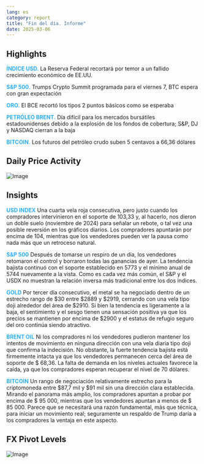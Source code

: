 ```yaml
---
lang: es
category: report
title: "Fin del día. Informe"
date: 2025-03-06
---
```



<h2>Highlights</h2>
<strong style="color: #2caef7;">ÍNDICE USD.</strong> La Reserva Federal recortará por temor a un fallido crecimiento económico de EE.UU.

<strong style="color: #2caef7;">S&P 500.</strong> Trumps Crypto Summit programada para el viernes 7, BTC espera con gran expectación

<strong style="color: #2caef7;">ORO.</strong> El BCE recortó los tipos 2 puntos básicos como se esperaba

<strong style="color: #2caef7;">PETRÓLEO BRENT.</strong> Día difícil para los mercados bursátiles estadounidenses debido a la explosión de los fondos de cobertura; S&P, DJ y NASDAQ cierran a la baja

<strong style="color: #2caef7;">BITCOIN.</strong> Los futuros del petróleo crudo suben 5 centavos a 66,36 dólares



<h2>Daily Price Activity</h2>
<img src="https://markleighedu.github.io/img/Mar-2025/06-Mar-2025/price.jpg" alt="Image"/>

<h2>Insights</h2>
<strong style="color: #2caef7;">USD INDEX</strong> Una cuarta vela roja consecutiva, pero justo cuando los compradores intervinieron en el soporte de 103,33 y, al hacerlo, nos dieron un doble suelo (noviembre de 2024) para señalar un rebote, o tal vez una posible reversión en los gráficos diarios. Los compradores apuntarán por encima de 104, mientras que los vendedores pueden ver la pausa como nada más que un retroceso natural.

<strong style="color: #2caef7;">S&P 500</strong> Después de tomarse un respiro de un día, los vendedores retomaron el control y borraron todas las ganancias de ayer. La tendencia bajista continuó con el soporte establecido en 5773 y el mínimo anual de 5744 nuevamente a la vista. Como es cada vez más común, el S&P y el USDX no muestran la relación inversa más tradicional entre los dos índices.

<strong style="color: #2caef7;">GOLD</strong> Por tercer día consecutivo, el metal se ha negociado dentro de un estrecho rango de $30 entre $2889 y $2919, cerrando con una vela tipo doji alrededor del área de $2910. Si bien la tendencia es ligeramente a la baja, el sentimiento y el sesgo tienen una sensación positiva ya que los precios se mantienen por encima de $2900 y el estatus de refugio seguro del oro continúa siendo atractivo.

<strong style="color: #2caef7;">BRENT OIL</strong> Ni los compradores ni los vendedores pudieron mantener los intentos de movimiento en ninguna dirección con una vela diaria tipo doji que confirma la indecisión. No obstante, la fuerte tendencia bajista está firmemente intacta ya que los vendedores permanecen cerca del área de soporte de $ 68,36. La falta de demanda en los niveles actuales favorece la caída, ya que los compradores esperan recuperar el nivel de 70 dólares.

<strong style="color: #2caef7;">BITCOIN</strong> Un rango de negociación relativamente estrecho para la criptomoneda entre $87,7 mil y $91 mil sin una dirección clara establecida. Mirando el panorama más amplio, los compradores apuntan a probar por encima de $ 95 000, mientras que los vendedores apuntan a menos de $ 85 000. Parece que se necesitará una razón fundamental, más que técnica, para iniciar un movimiento real; seguramente un respaldo de Trump daría a los compradores la ventaja en este aspecto. 



<h2>FX Pivot Levels</h2>
<img src="https://markleighedu.github.io/img/Mar-2025/06-Mar-2025/pivot.jpg" alt="Image"/>